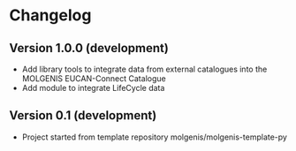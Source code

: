 # Changelog

## Version 1.0.0 (development)
- Add library tools to integrate data from external catalogues into the MOLGENIS EUCAN-Connect Catalogue
- Add module to integrate LifeCycle data

## Version 0.1 (development)
- Project started from template repository molgenis/molgenis-template-py
